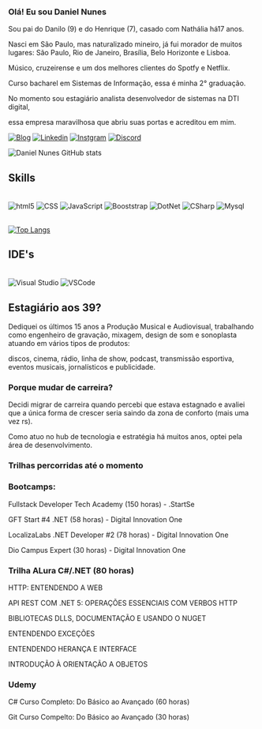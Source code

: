 ### Olá! Eu sou Daniel Nunes
 
Sou pai do Danilo (9) e do Henrique (7), casado com Nathália há17 anos.

Nasci em São Paulo, mas naturalizado mineiro, já fui morador de muitos lugares: São Paulo, Rio de Janeiro, Brasília, Belo Horizonte e Lisboa.

Músico, cruzeirense e um dos melhores clientes do Spotfy e Netflix.

Curso bacharel em Sistemas de Informação, essa é minha 2° graduação.

No momento sou estagiário analista desenvolvedor de sistemas na DTI digital,

essa empresa maravilhosa que abriu suas portas e acreditou em mim.


[![Blog](https://img.shields.io/badge/Medium-12100E?style=for-the-badge&logo=medium&logoColor=white)](https://medium.com/@danielnunes_83384/daniel-nunes-66390889c43)
[![Linkedin](https://img.shields.io/badge/LinkedIn-0077B5?style=for-the-badge&logo=linkedin&logoColor=white)](https://www.linkedin.com/in/danielnunessound/)
[![Instgram](https://img.shields.io/badge/Instagram-E4405F?style=for-the-badge&logo=instagram&logoColor=white)](https://www.instagram.com/danielnunes.sound/)
[![Discord](https://img.shields.io/badge/Discord-7289DA?style=for-the-badge&logo=discord&logoColor=white)](https://discord.com/channels/DanielNunes#4064)

![Daniel Nunes GitHub stats](https://github-readme-stats.vercel.app/api?username=danielnunes17&show_icons=true&theme=dracula)

## Skills

<div style = "display: inline_block"><br/>
<img align = "center" alt="html5" src ="https://img.shields.io/badge/HTML5-E34F26?style=for-the-badge&logo=html5&logoColor=white"/>
<img align = "center" alt="CSS" src ="https://img.shields.io/badge/CSS3-1572B6?style=for-the-badge&logo=css3&logoColor=white"/>
<img align = "center" alt="JavaScript" src ="https://img.shields.io/badge/JavaScript-F7DF1E?style=for-the-badge&logo=javascript&logoColor=black"/>
<img align = "center" alt="Booststrap" src ="https://img.shields.io/badge/Bootstrap-563D7C?style=for-the-badge&logo=bootstrap&logoColor=white"/>
<img align = "center" alt="DotNet" src = "https://img.shields.io/badge/.NET-5C2D91?style=for-the-badge&logo=.net&logoColor=white"/>
<img align = "center" alt="CSharp" src = "https://img.shields.io/badge/C%23-239120?style=for-the-badge&logo=c-sharp&logoColor=white"/>
<img align = "center" alt="Mysql" src = "https://img.shields.io/badge/MySQL-005C84?style=for-the-badge&logo=mysql&logoColor=white"/>
    
</div><br/>

[![Top Langs](https://github-readme-stats.vercel.app/api/top-langs/?username=danielnunes17&layout=demo)](https://github.com/anuraghazra/github-readme-stats)

## IDE's

<div style = "display: inline_block"><br/>
<img align = "center" alt="Visual Studio" src ="https://img.shields.io/badge/Visual_Studio-5C2D91?style=for-the-badge&logo=visual%20studio&logoColor=white"/>
<img align = "center" alt="VSCode" src ="https://img.shields.io/badge/Visual_Studio_Code-0078D4?style=for-the-badge&logo=visual%20studio%20code&logoColor=white"/>
</div>

## Estagiário aos 39?

Dediquei os últimos 15 anos a Produção Musical e Audiovisual, trabalhando como engenheiro de gravação, mixagem, design de som e sonoplasta atuando em vários tipos de produtos: 

discos, cinema, rádio, linha de show, podcast, transmissão esportiva, eventos musicais, jornalísticos e publicidade.

### Porque mudar de carreira?

Decidi migrar de carreira quando percebi que estava estagnado e avaliei que a única forma de crescer seria saindo da zona de conforto (mais uma vez rs). 

Como atuo no hub de tecnologia e estratégia há muitos anos, optei pela área de desenvolvimento.


### Trilhas percorridas até o momento 

### Bootcamps:
Fullstack Developer Tech Academy (150 horas) - .StartSe 

GFT Start #4 .NET (58 horas) - Digital Innovation One

LocalizaLabs .NET Developer #2 (78 horas) - Digital Innovation One

Dio Campus Expert (30 horas) - Digital Innovation One

### Trilha ALura C#/.NET (80 horas)
HTTP: ENTENDENDO A WEB

API REST COM .NET 5: OPERAÇÕES ESSENCIAIS COM VERBOS HTTP

BIBLIOTECAS DLLS, DOCUMENTAÇÃO E USANDO O NUGET

ENTENDENDO EXCEÇÕES

ENTENDENDO HERANÇA E INTERFACE

INTRODUÇÃO À ORIENTAÇÃO A OBJETOS

### Udemy
C# Curso Completo: Do Básico ao Avançado (60 horas)

Git Curso Compelto: Do Básico ao Avançado (30 horas)





